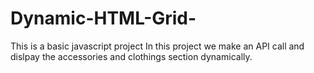 # Dynamic-HTML-Grid-

This is a basic javascript project
In this project we make an API call and dislpay the accessories and clothings section dynamically.
